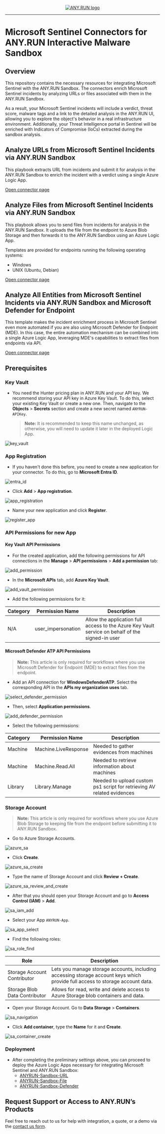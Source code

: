 <p align="center">
    <a href="#readme">
        <img alt="ANY.RUN logo" src="https://raw.githubusercontent.com/anyrun/anyrun-sdk/b3dfde1d3aa018d0a1c3b5d0fa8aaa652e80d883/static/logo.svg">
    </a>
</p>

______________________________________________________________________

# Microsoft Sentinel Connectors for ANY.RUN Interactive Malware Sandbox

## Overview

This repository contains the necessary resources for integrating Microsoft Sentinel with the ANY.RUN Sandbox. The connectors enrich Microsoft Sentinel incidents by analyzing URLs or files associated with them in the ANY.RUN Sandbox.

As a result, your Microsoft Sentinel incidents will include a verdict, threat score, malware tags and a link to the detailed analysis in the ANY.RUN UI, allowing you to explore the object's behavior in a real infrastructure environment. Additionally, your Threat Intelligence portal in Sentinel will be enriched with Indicators of Compromise (IoCs) extracted during the sandbox analysis.

## Analyze URLs from Microsoft Sentinel Incidents via ANY.RUN Sandbox

This playbook extracts URL from incidents and submit it for analysis in the ANY.RUN Sandbox to enrich the incident with a verdict using a single Azure Logic App.

[Open connector page](https://github.com/rollehfoh/ANY.RUN/tree/main/connectors/Microsoft/MS%20Sentinel%20SIEM-SOAR/ANYRUN-Sandbox-URL)

## Analyze Files from Microsoft Sentinel Incidents via ANY.RUN Sandbox

This playbook allows you to send files from incidents for analysis in the ANY.RUN Sandbox. It uploads the file from the endpoint to Azure Blob Storage and then forwards it to the ANY.RUN Sandbox using an Azure Logic App.

Templates are provided for endpoints running the following operating systems:
- Windows
- UNIX (Ubuntu, Debian)

[Open connector page](https://github.com/rollehfoh/ANY.RUN/tree/main/connectors/Microsoft/MS%20Sentinel%20SIEM-SOAR/ANYRUN-Sandbox-File)

## Analyze All Entities from Microsoft Sentinel Incidents via ANY.RUN Sandbox and Microsoft Defender for Endpoint

This template makes the incident enrichment process in Microsoft Sentinel even more automated if you are also using Microsoft Defender for Endpoint (MDE). In this case, the entire automation mechanism can be combined into a single Azure Logic App, leveraging MDE's capabilities to extract files from endpoints via API.

[Open connector page](https://github.com/rollehfoh/ANY.RUN/tree/main/connectors/Microsoft/MS%20Sentinel%20SIEM-SOAR/ANYRUN-Sandbox-Defender)

## Prerequisites

### Key Vault

- You need the Hunter pricing plan in ANY.RUN and your API key. We recommend storing your API key in Azure Key Vault. To do this, select your existing Key Vault or create a new one. Then, navigate to the **Objects** > **Secrets** section and create a new secret named `ANYRUN-APIKey`.

  > **Note:** It is recommended to keep this name unchanged, as otherwise, you will need to update it later in the deployed Logic App.

![key_vault](images/001.png)

### App Registration

- If you haven't done this before, you need to create a new application for your connector. To do this, go to **Microsoft Entra ID**.

![entra_id](images/002.png)

- Click **Add** > **App registration**.

![app_registration](images/003.png)

- Name your new application and click **Register**.

![register_app](images/004.png)

### API Permissions for new App

#### Key Vault API Permissions

- For the created application, add the following permissions for API connections in the **Manage** > **API permissions** > **Add a permission** tab:

![add_permission](images/007.png)

- In the **Microsoft APIs** tab, add **Azure Key Vault**.

![add_vault_permission](images/005.png)

- Add the following permissions for it:

| Category | Permission Name   | Description                                                                 |
|----------|-------------------|-----------------------------------------------------------------------------|
| N/A      | user_impersonation | Allow the application full access to the Azure Key Vault service on behalf of the signed-in user |

#### Microsoft Defender ATP API Permissions

  > **Note:** This article is only required for workflows where you use Microsoft Defender for Endpoint (MDE) to extract files from the endpoint.

- Add an API connection for **WindowsDefenderATP**. Select the corresponding API in the **APIs my organization uses** tab.

![select_defender_permission](images/008.png)

- Then, select **Application permissions**.

![add_defender_permission](images/009.png)

- Select the following permissions:

| Category | Permission Name    | Description                                                                 |
|----------|--------------------|-----------------------------------------------------------------------------|
| Machine  | Machine.LiveResponse | Needed to gather evidences from machines                                  |
| Machine  | Machine.Read.All   | Needed to retrieve information about machines                               |
| Library  | Library.Manage     | Needed to upload custom ps1 script for retrieving AV related evidences     |

### Storage Account

  > **Note:** This article is only required for workflows where you use Azure Blob Storage to keeping file from the endpoint before submitting it to ANY.RUN Sandbox.

- Go to Azure Storage Accounts.

![azure_sa](images/010.png)

- Click **Create**.

![azure_sa_create](images/011.png)

- Type the name of Storage Account and click **Review + Create**.

![azure_sa_review_and_create](images/012.png)

- After that you should open your Storage Account and go to **Access Control (IAM)** > **Add**.

![sa_iam_add](images/013.png)

- Select your App `ANYRUN-App`.

![sa_app_select](images/014.png)

- Find the following roles:

![sa_role_find](images/015.png)

| Role                          | Description                                                                 |
|-------------------------------|-----------------------------------------------------------------------------|
| Storage Account Contributor   | Lets you manage storage accounts, including accessing storage account keys which provide full access to storage account data. |
| Storage Blob Data Contributor | Allows for read, write and delete access to Azure Storage blob containers and data. |

- Open your Storage Account. Go to **Data Storage** > **Containers**.

![sa_navigation](images/016.png)

- Click **Add container**, type the **Name** for it and **Create**.

![sa_container_create](images/017.png)

### Deployment

- After completing the preliminary settings above, you can proceed to deploy the Azure Logic Apps necessary for integrating Microsoft Sentinel and ANY.RUN Sandbox:
  - [ANYRUN-Sandbox-URL](https://github.com/rollehfoh/ANY.RUN/tree/main/connectors/Microsoft/MS%20Sentinel%20SIEM-SOAR/ANYRUN-Sandbox-URL)
  - [ANYRUN-Sandbox-File](https://github.com/rollehfoh/ANY.RUN/tree/main/connectors/Microsoft/MS%20Sentinel%20SIEM-SOAR/ANYRUN-Sandbox-File)
  - [ANYRUN-Sandbox-Defender](https://github.com/rollehfoh/ANY.RUN/tree/main/connectors/Microsoft/MS%20Sentinel%20SIEM-SOAR/ANYRUN-Sandbox-Defender)

## Request Support or Access to ANY.RUN’s Products

Feel free to reach out to us for help with integration, a quote, or a demo via the [contact us form](https://app.any.run/contact-us/?utm_source=anyrungithub&utm_medium=documentation&utm_campaign=opencti_main&utm_content=linktocontactus).
